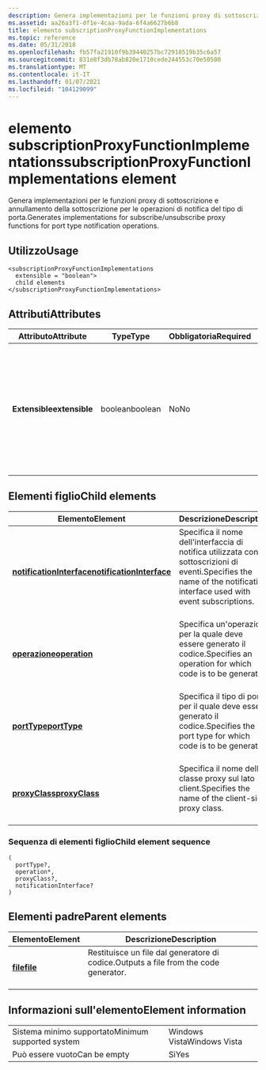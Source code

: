 ```yaml
---
description: Genera implementazioni per le funzioni proxy di sottoscrizione e annullamento della sottoscrizione per le operazioni di notifica del tipo di porta.
ms.assetid: aa26a3f1-df1e-4caa-9ada-6f4a6627b6b8
title: elemento subscriptionProxyFunctionImplementations
ms.topic: reference
ms.date: 05/31/2018
ms.openlocfilehash: fb57fa21910f9b39440257bc72918519b35c6a57
ms.sourcegitcommit: 831e8f3db78ab820e1710cede244553c70e50500
ms.translationtype: MT
ms.contentlocale: it-IT
ms.lasthandoff: 01/07/2021
ms.locfileid: "104129099"
---
```

# <a name="subscriptionproxyfunctionimplementations-element"></a><span data-ttu-id="601ee-103">elemento subscriptionProxyFunctionImplementations</span><span class="sxs-lookup"><span data-stu-id="601ee-103">subscriptionProxyFunctionImplementations element</span></span>

<span data-ttu-id="601ee-104">Genera implementazioni per le funzioni proxy di sottoscrizione e annullamento della sottoscrizione per le operazioni di notifica del tipo di porta.</span><span class="sxs-lookup"><span data-stu-id="601ee-104">Generates implementations for subscribe/unsubscribe proxy functions for port type notification operations.</span></span>

## <a name="usage"></a><span data-ttu-id="601ee-105">Utilizzo</span><span class="sxs-lookup"><span data-stu-id="601ee-105">Usage</span></span>

``` syntax
<subscriptionProxyFunctionImplementations
  extensible = "boolean">
  child elements
</subscriptionProxyFunctionImplementations>
```

## <a name="attributes"></a><span data-ttu-id="601ee-106">Attributi</span><span class="sxs-lookup"><span data-stu-id="601ee-106">Attributes</span></span>



| <span data-ttu-id="601ee-107">Attributo</span><span class="sxs-lookup"><span data-stu-id="601ee-107">Attribute</span></span>                 | <span data-ttu-id="601ee-108">Type</span><span class="sxs-lookup"><span data-stu-id="601ee-108">Type</span></span>               | <span data-ttu-id="601ee-109">Obbligatoria</span><span class="sxs-lookup"><span data-stu-id="601ee-109">Required</span></span>      | <span data-ttu-id="601ee-110">Descrizione</span><span class="sxs-lookup"><span data-stu-id="601ee-110">Description</span></span>                                                                                                                   |
|---------------------------|--------------------|---------------|-------------------------------------------------------------------------------------------------------------------------------|
| <span data-ttu-id="601ee-111">**Extensible**</span><span class="sxs-lookup"><span data-stu-id="601ee-111">**extensible**</span></span><br/> | <span data-ttu-id="601ee-112">boolean</span><span class="sxs-lookup"><span data-stu-id="601ee-112">boolean</span></span><br/> | <span data-ttu-id="601ee-113">No</span><span class="sxs-lookup"><span data-stu-id="601ee-113">No</span></span><br/> | <span data-ttu-id="601ee-114">Possibilità di aggiungere punti di estensibilità alle funzioni e alle interfacce.</span><span class="sxs-lookup"><span data-stu-id="601ee-114">The ability to add extensibility points to functions and interfaces.</span></span> <span data-ttu-id="601ee-115">Questo valore è sempre impostato su true.</span><span class="sxs-lookup"><span data-stu-id="601ee-115">This value is always set to true.</span></span><br/> <br/> |



## <a name="child-elements"></a><span data-ttu-id="601ee-116">Elementi figlio</span><span class="sxs-lookup"><span data-stu-id="601ee-116">Child elements</span></span>



| <span data-ttu-id="601ee-117">Elemento</span><span class="sxs-lookup"><span data-stu-id="601ee-117">Element</span></span>                                                           | <span data-ttu-id="601ee-118">Descrizione</span><span class="sxs-lookup"><span data-stu-id="601ee-118">Description</span></span>                                                                                            |
|-------------------------------------------------------------------|--------------------------------------------------------------------------------------------------------|
| [<span data-ttu-id="601ee-119">**notificationInterface**</span><span class="sxs-lookup"><span data-stu-id="601ee-119">**notificationInterface**</span></span>](notificationinterface.md)<br/> | <span data-ttu-id="601ee-120">Specifica il nome dell'interfaccia di notifica utilizzata con le sottoscrizioni di eventi.</span><span class="sxs-lookup"><span data-stu-id="601ee-120">Specifies the name of the notification interface used with event subscriptions.</span></span><br/> <br/> |
| [<span data-ttu-id="601ee-121">**operazione**</span><span class="sxs-lookup"><span data-stu-id="601ee-121">**operation**</span></span>](operation.md)<br/>                         | <span data-ttu-id="601ee-122">Specifica un'operazione per la quale deve essere generato il codice.</span><span class="sxs-lookup"><span data-stu-id="601ee-122">Specifies an operation for which code is to be generated.</span></span><br/> <br/>                       |
| [<span data-ttu-id="601ee-123">**portType**</span><span class="sxs-lookup"><span data-stu-id="601ee-123">**portType**</span></span>](porttype.md)<br/>                           | <span data-ttu-id="601ee-124">Specifica il tipo di porta per il quale deve essere generato il codice.</span><span class="sxs-lookup"><span data-stu-id="601ee-124">Specifies the port type for which code is to be generated.</span></span><br/> <br/>                      |
| [<span data-ttu-id="601ee-125">**proxyClass**</span><span class="sxs-lookup"><span data-stu-id="601ee-125">**proxyClass**</span></span>](proxyclass.md)<br/>                       | <span data-ttu-id="601ee-126">Specifica il nome della classe proxy sul lato client.</span><span class="sxs-lookup"><span data-stu-id="601ee-126">Specifies the name of the client-side proxy class.</span></span><br/> <br/>                              |



### <a name="child-element-sequence"></a><span data-ttu-id="601ee-127">Sequenza di elementi figlio</span><span class="sxs-lookup"><span data-stu-id="601ee-127">Child element sequence</span></span>

``` syntax
(
  portType?, 
  operation*, 
  proxyClass?, 
  notificationInterface?
)
```

## <a name="parent-elements"></a><span data-ttu-id="601ee-128">Elementi padre</span><span class="sxs-lookup"><span data-stu-id="601ee-128">Parent elements</span></span>



| <span data-ttu-id="601ee-129">Elemento</span><span class="sxs-lookup"><span data-stu-id="601ee-129">Element</span></span>                         | <span data-ttu-id="601ee-130">Descrizione</span><span class="sxs-lookup"><span data-stu-id="601ee-130">Description</span></span>                                                    |
|---------------------------------|----------------------------------------------------------------|
| [<span data-ttu-id="601ee-131">**file**</span><span class="sxs-lookup"><span data-stu-id="601ee-131">**file**</span></span>](file.md)<br/> | <span data-ttu-id="601ee-132">Restituisce un file dal generatore di codice.</span><span class="sxs-lookup"><span data-stu-id="601ee-132">Outputs a file from the code generator.</span></span><br/> <br/> |



## <a name="element-information"></a><span data-ttu-id="601ee-133">Informazioni sull'elemento</span><span class="sxs-lookup"><span data-stu-id="601ee-133">Element information</span></span>



|                                     |               |
|-------------------------------------|---------------|
| <span data-ttu-id="601ee-134">Sistema minimo supportato</span><span class="sxs-lookup"><span data-stu-id="601ee-134">Minimum supported system</span></span><br/> | <span data-ttu-id="601ee-135">Windows Vista</span><span class="sxs-lookup"><span data-stu-id="601ee-135">Windows Vista</span></span> |
| <span data-ttu-id="601ee-136">Può essere vuoto</span><span class="sxs-lookup"><span data-stu-id="601ee-136">Can be empty</span></span>                        | <span data-ttu-id="601ee-137">Sì</span><span class="sxs-lookup"><span data-stu-id="601ee-137">Yes</span></span>           |



 

 




